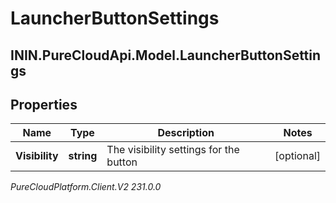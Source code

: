 # LauncherButtonSettings

## ININ.PureCloudApi.Model.LauncherButtonSettings

## Properties

|Name | Type | Description | Notes|
|------------ | ------------- | ------------- | -------------|
| **Visibility** | **string** | The visibility settings for the button | [optional] |



_PureCloudPlatform.Client.V2 231.0.0_
